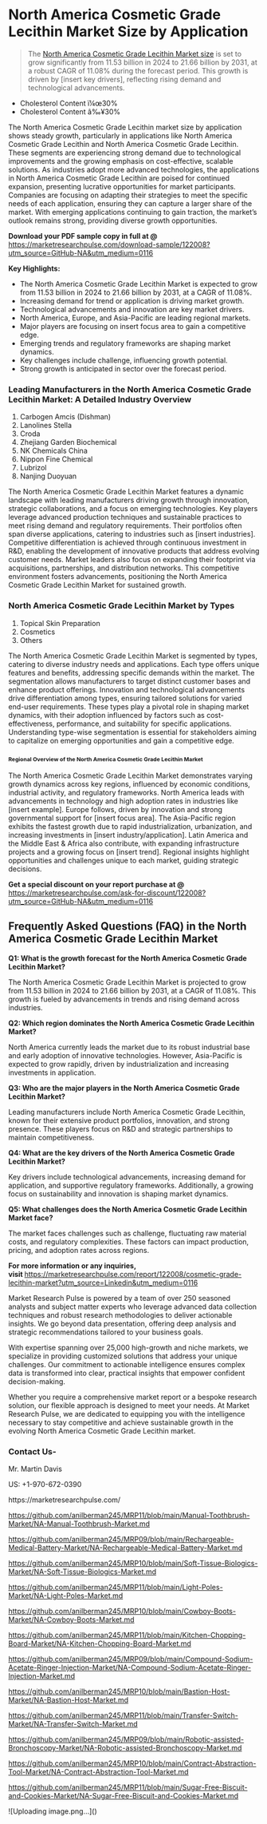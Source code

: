 <h1>North America Cosmetic Grade Lecithin Market&nbsp;Size by Application</h1><blockquote><p>The <a href="https://marketresearchpulse.com/download-sample/122008?utm_source=GitHub-NA&amp;utm_medium=0116">North America Cosmetic Grade Lecithin Market size</a> is set to grow significantly from 11.53 billion in 2024 to 21.66 billion by 2031, at a robust CAGR of 11.08% during the forecast period. This growth is driven by [insert key drivers], reflecting rising demand and technological advancements.</p></blockquote><ul><li>Cholesterol Content ï¼œ30%<li> Cholesterol Content â‰¥30%</li></ul><p>The North America Cosmetic Grade Lecithin market size by application shows steady growth, particularly in applications like North America Cosmetic Grade Lecithin and North America Cosmetic Grade Lecithin. These segments are experiencing strong demand due to technological improvements and the growing emphasis on cost-effective, scalable solutions. As industries adopt more advanced technologies, the applications in North America Cosmetic Grade Lecithin are poised for continued expansion, presenting lucrative opportunities for market participants. Companies are focusing on adapting their strategies to meet the specific needs of each application, ensuring they can capture a larger share of the market. With emerging applications continuing to gain traction, the market’s outlook remains strong, providing diverse growth opportunities.</p><p><strong>Download your PDF sample copy in full at @ </strong><a href="https://marketresearchpulse.com/download-sample/122008?utm_source=GitHub-NA&amp;utm_medium=0116">https://marketresearchpulse.com/download-sample/122008?utm_source=GitHub-NA&amp;utm_medium=0116</a></p><p><strong>Key Highlights: </strong></p><ul><li>The North America Cosmetic Grade Lecithin Market is expected to grow from 11.53 billion in 2024 to 21.66 billion by 2031, at a CAGR of 11.08%.</li><li>Increasing demand for trend or application is driving market growth.</li><li>Technological advancements and innovation are key market drivers.</li><li>North America, Europe, and Asia-Pacific are leading regional markets.</li><li>Major players are focusing on insert focus area to gain a competitive edge.</li><li>Emerging trends and regulatory frameworks are shaping market dynamics.</li><li>Key challenges include challenge, influencing growth potential.</li><li>Strong growth is anticipated in sector over the forecast period.</li></ul><h3>Leading Manufacturers in the North America Cosmetic Grade Lecithin Market: A Detailed Industry Overview</h3><ol><li>Carbogen Amcis (Dishman)</li><li>Lanolines Stella</li><li>Croda</li><li>Zhejiang Garden Biochemical</li><li>NK Chemicals China</li><li>Nippon Fine Chemical</li><li>Lubrizol</li><li>Nanjing Duoyuan</li></ol><div class="flex max-w-full flex-col flex-grow"><div class="min-h-8 text-message flex w-full flex-col items-end gap-2 whitespace-normal break-words [.text-message+&amp;]:mt-5" dir="auto" data-message-author-role="assistant" data-message-id="fd8432e4-4910-450d-b182-61b7bfb0a01f" data-message-model-slug="gpt-4o"><div class="flex w-full flex-col gap-1 empty:hidden first:pt-[3px]"><div class="markdown prose w-full break-words dark:prose-invert light"><p>The North America Cosmetic Grade Lecithin Market features a dynamic landscape with leading manufacturers driving growth through innovation, strategic collaborations, and a focus on emerging technologies. Key players leverage advanced production techniques and sustainable practices to meet rising demand and regulatory requirements. Their portfolios often span diverse applications, catering to industries such as [insert industries]. Competitive differentiation is achieved through continuous investment in R&amp;D, enabling the development of innovative products that address evolving customer needs. Market leaders also focus on expanding their footprint via acquisitions, partnerships, and distribution networks. This competitive environment fosters advancements, positioning the North America Cosmetic Grade Lecithin Market for sustained growth.</p></div></div></div></div><h3>North America Cosmetic Grade Lecithin Market by Types</h3><ol><li>Topical Skin Preparation<li> Cosmetics<li> Others</li></ol><div class="flex max-w-full flex-col flex-grow"><div class="min-h-8 text-message flex w-full flex-col items-end gap-2 whitespace-normal break-words [.text-message+&amp;]:mt-5" dir="auto" data-message-author-role="assistant" data-message-id="084470be-0bb7-4664-bddf-5156b4f41249" data-message-model-slug="gpt-4o-mini"><div class="flex w-full flex-col gap-1 empty:hidden first:pt-[3px]"><div class="markdown prose w-full break-words dark:prose-invert light"><p>The North America Cosmetic Grade Lecithin Market is segmented by types, catering to diverse industry needs and applications. Each type offers unique features and benefits, addressing specific demands within the market. The segmentation allows manufacturers to target distinct customer bases and enhance product offerings. Innovation and technological advancements drive differentiation among types, ensuring tailored solutions for varied end-user requirements. These types play a pivotal role in shaping market dynamics, with their adoption influenced by factors such as cost-effectiveness, performance, and suitability for specific applications. Understanding type-wise segmentation is essential for stakeholders aiming to capitalize on emerging opportunities and gain a competitive edge.</p></div></div></div></div><h3><span style="font-size: 11px;">Regional Overview of the North America Cosmetic Grade Lecithin Market</span></h3><div class="flex max-w-full flex-col flex-grow"><div class="min-h-8 text-message flex w-full flex-col items-end gap-2 whitespace-normal break-words [.text-message+&amp;]:mt-5" dir="auto" data-message-author-role="assistant" data-message-id="e9038762-ce64-4e30-91c9-9bd413514231" data-message-model-slug="gpt-4o-mini"><div class="flex w-full flex-col gap-1 empty:hidden first:pt-[3px]"><div class="markdown prose w-full break-words dark:prose-invert light"><p>The North America Cosmetic Grade Lecithin Market demonstrates varying growth dynamics across key regions, influenced by economic conditions, industrial activity, and regulatory frameworks. North America leads with advancements in technology and high adoption rates in industries like [insert example]. Europe follows, driven by innovation and strong governmental support for [insert focus area]. The Asia-Pacific region exhibits the fastest growth due to rapid industrialization, urbanization, and increasing investments in [insert industry/application]. Latin America and the Middle East &amp; Africa also contribute, with expanding infrastructure projects and a growing focus on [insert trend]. Regional insights highlight opportunities and challenges unique to each market, guiding strategic decisions.</p></div></div></div></div><p><strong>Get a special discount on your report purchase at @ </strong><a href="https://marketresearchpulse.com/ask-for-discount/122008?utm_source=GitHub-NA&amp;utm_medium=0116">https://marketresearchpulse.com/ask-for-discount/122008?utm_source=GitHub-NA&amp;utm_medium=0116</a></p><h2>Frequently Asked Questions (FAQ) in the North America Cosmetic Grade Lecithin Market</h2><p><strong>Q1: What is the growth forecast for the North America Cosmetic Grade Lecithin Market?</strong></p><p>The North America Cosmetic Grade Lecithin Market is projected to grow from 11.53 billion in 2024 to 21.66 billion by 2031, at a CAGR of 11.08%. This growth is fueled by advancements in trends and rising demand across industries.</p><p><strong>Q2: Which region dominates the North America Cosmetic Grade Lecithin Market?</strong></p><p>North America currently leads the market due to its robust industrial base and early adoption of innovative technologies. However, Asia-Pacific is expected to grow rapidly, driven by industrialization and increasing investments in application.</p><p><strong>Q3: Who are the major players in the North America Cosmetic Grade Lecithin Market?</strong></p><p>Leading manufacturers include North America Cosmetic Grade Lecithin, known for their extensive product portfolios, innovation, and strong presence. These players focus on R&amp;D and strategic partnerships to maintain competitiveness.</p><p><strong>Q4: What are the key drivers of the North America Cosmetic Grade Lecithin Market?</strong></p><p>Key drivers include technological advancements, increasing demand for application, and supportive regulatory frameworks. Additionally, a growing focus on sustainability and innovation is shaping market dynamics.</p><p><strong>Q5: What challenges does the North America Cosmetic Grade Lecithin Market face?</strong></p><p>The market faces challenges such as challenge, fluctuating raw material costs, and regulatory complexities. These factors can impact production, pricing, and adoption rates across regions.</p><p><strong>For more information or any inquiries, visit&nbsp;</strong><a href="https://marketresearchpulse.com/report/122008/cosmetic-grade-lecithin-market?utm_source=Linkedin&utm_medium=0116">https://marketresearchpulse.com/report/122008/cosmetic-grade-lecithin-market?utm_source=Linkedin&utm_medium=0116</a></p><p>Market Research Pulse is powered by a team of over 250 seasoned analysts and subject matter experts who leverage advanced data collection techniques and robust research methodologies to deliver actionable insights. We go beyond data presentation, offering deep analysis and strategic recommendations tailored to your business goals.</p><p>With expertise spanning over 25,000 high-growth and niche markets, we specialize in providing customized solutions that address your unique challenges. Our commitment to actionable intelligence ensures complex data is transformed into clear, practical insights that empower confident decision-making.</p><p>Whether you require a comprehensive market report or a bespoke research solution, our flexible approach is designed to meet your needs. At Market Research Pulse, we are dedicated to equipping you with the intelligence necessary to stay competitive and achieve sustainable growth in the evolving North America Cosmetic Grade Lecithin market.</p><h3><strong>Contact Us-</strong></h3><p>Mr. Martin Davis</p><p>US: +1-970-672-0390</p><p>https://marketresearchpulse.com/</p><p><a href="https://github.com/anilberman245/MRP11/blob/main/Manual-Toothbrush-Market/NA-Manual-Toothbrush-Market.md">https://github.com/anilberman245/MRP11/blob/main/Manual-Toothbrush-Market/NA-Manual-Toothbrush-Market.md</a></p><p><a href="https://github.com/anilberman245/MRP09/blob/main/Rechargeable-Medical-Battery-Market/NA-Rechargeable-Medical-Battery-Market.md">https://github.com/anilberman245/MRP09/blob/main/Rechargeable-Medical-Battery-Market/NA-Rechargeable-Medical-Battery-Market.md</a></p><p><a href="https://github.com/anilberman245/MRP10/blob/main/Soft-Tissue-Biologics-Market/NA-Soft-Tissue-Biologics-Market.md">https://github.com/anilberman245/MRP10/blob/main/Soft-Tissue-Biologics-Market/NA-Soft-Tissue-Biologics-Market.md</a></p><p><a href="https://github.com/anilberman245/MRP11/blob/main/Light-Poles-Market/NA-Light-Poles-Market.md">https://github.com/anilberman245/MRP11/blob/main/Light-Poles-Market/NA-Light-Poles-Market.md</a></p><p><a href="https://github.com/anilberman245/MRP10/blob/main/Cowboy-Boots-Market/NA-Cowboy-Boots-Market.md">https://github.com/anilberman245/MRP10/blob/main/Cowboy-Boots-Market/NA-Cowboy-Boots-Market.md</a></p><p><a href="https://github.com/anilberman245/MRP11/blob/main/Kitchen-Chopping-Board-Market/NA-Kitchen-Chopping-Board-Market.md">https://github.com/anilberman245/MRP11/blob/main/Kitchen-Chopping-Board-Market/NA-Kitchen-Chopping-Board-Market.md</a></p><p><a href="https://github.com/anilberman245/MRP09/blob/main/Compound-Sodium-Acetate-Ringer-Injection-Market/NA-Compound-Sodium-Acetate-Ringer-Injection-Market.md">https://github.com/anilberman245/MRP09/blob/main/Compound-Sodium-Acetate-Ringer-Injection-Market/NA-Compound-Sodium-Acetate-Ringer-Injection-Market.md</a></p><p><a href="https://github.com/anilberman245/MRP10/blob/main/Bastion-Host-Market/NA-Bastion-Host-Market.md">https://github.com/anilberman245/MRP10/blob/main/Bastion-Host-Market/NA-Bastion-Host-Market.md</a></p><p><a href="https://github.com/anilberman245/MRP11/blob/main/Transfer-Switch-Market/NA-Transfer-Switch-Market.md">https://github.com/anilberman245/MRP11/blob/main/Transfer-Switch-Market/NA-Transfer-Switch-Market.md</a></p><p><a href="https://github.com/anilberman245/MRP09/blob/main/Robotic-assisted-Bronchoscopy-Market/NA-Robotic-assisted-Bronchoscopy-Market.md">https://github.com/anilberman245/MRP09/blob/main/Robotic-assisted-Bronchoscopy-Market/NA-Robotic-assisted-Bronchoscopy-Market.md</a></p><p><a href="https://github.com/anilberman245/MRP10/blob/main/Contract-Abstraction-Tool-Market/NA-Contract-Abstraction-Tool-Market.md">https://github.com/anilberman245/MRP10/blob/main/Contract-Abstraction-Tool-Market/NA-Contract-Abstraction-Tool-Market.md</a></p><p><a href="https://github.com/anilberman245/MRP11/blob/main/Sugar-Free-Biscuit-and-Cookies-Market/NA-Sugar-Free-Biscuit-and-Cookies-Market.md">https://github.com/anilberman245/MRP11/blob/main/Sugar-Free-Biscuit-and-Cookies-Market/NA-Sugar-Free-Biscuit-and-Cookies-Market.md</a></p>
![Uploading image.png…]()
